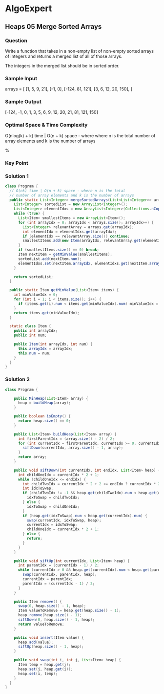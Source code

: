 # AlgoExpert

## Heaps 05 Merge Sorted Arrays

### Question

Write a function that takes in a non-empty list of non-empty sorted arrays of integers and returns a merged list of all of those arrays.

The integers in the merged list should be in sorted order.

### Sample Input

arrays = [
  [1, 5, 9, 21],
  [-1, 0],
  [-124, 81, 121],
  [3, 6, 12, 20, 150],
]

### Sample Output

[-124, -1, 0, 1, 3, 5, 6, 9, 12, 20, 21, 81, 121, 150]

### Optimal Space & Time Complexity

O(nlog(k) + k) time | O(n + k) space - where where n is the total number of array elements and k is the number of arrays

%

### Key Point

### Solution 1

```java
class Program {
  // O(nk) time | O(n + k) space - where n is the total
  // number of array elements and k is the number of arrays
  public static List<Integer> mergeSortedArrays(List<List<Integer>> arrays) {
    List<Integer> sortedList = new ArrayList<Integer>();
    List<Integer> elementIdxs = new ArrayList<Integer>(Collections.nCopies(arrays.size(), 0));
    while (true) {
      List<Item> smallestItems = new ArrayList<Item>();
      for (int arrayIdx = 0; arrayIdx < arrays.size(); arrayIdx++) {
        List<Integer> relevantArray = arrays.get(arrayIdx);
        int elementIdx = elementIdxs.get(arrayIdx);
        if (elementIdx == relevantArray.size()) continue;
        smallestItems.add(new Item(arrayIdx, relevantArray.get(elementIdx)));
      }
      if (smallestItems.size() == 0) break;
      Item nextItem = getMinValue(smallestItems);
      sortedList.add(nextItem.num);
      elementIdxs.set(nextItem.arrayIdx, elementIdxs.get(nextItem.arrayIdx) + 1);
    }

    return sortedList;
  }

  public static Item getMinValue(List<Item> items) {
    int minValueIdx = 0;
    for (int i = 1; i < items.size(); i++) {
      if (items.get(i).num < items.get(minValueIdx).num) minValueIdx = i;
    }
    return items.get(minValueIdx);
  }

  static class Item {
    public int arrayIdx;
    public int num;

    public Item(int arrayIdx, int num) {
      this.arrayIdx = arrayIdx;
      this.num = num;
    }
  }
}

```

### Solution 2

```java
class Program {

    public MinHeap(List<Item> array) {
      heap = buildHeap(array);
    }

    public boolean isEmpty() {
      return heap.size() == 0;
    }

    public List<Item> buildHeap(List<Item> array) {
      int firstParentIdx = (array.size() - 2) / 2;
      for (int currentIdx = firstParentIdx; currentIdx >= 0; currentIdx--) {
        siftDown(currentIdx, array.size() - 1, array);
      }
      return array;
    }

    public void siftDown(int currentIdx, int endIdx, List<Item> heap) {
      int childOneIdx = currentIdx * 2 + 1;
      while (childOneIdx <= endIdx) {
        int childTwoIdx = currentIdx * 2 + 2 <= endIdx ? currentIdx * 2 + 2 : -1;
        int idxToSwap;
        if (childTwoIdx != -1 && heap.get(childTwoIdx).num < heap.get(childOneIdx).num) {
          idxToSwap = childTwoIdx;
        } else {
          idxToSwap = childOneIdx;
        }
        if (heap.get(idxToSwap).num < heap.get(currentIdx).num) {
          swap(currentIdx, idxToSwap, heap);
          currentIdx = idxToSwap;
          childOneIdx = currentIdx * 2 + 1;
        } else {
          return;
        }
      }
    }

    public void siftUp(int currentIdx, List<Item> heap) {
      int parentIdx = (currentIdx - 1) / 2;
      while (currentIdx > 0 && heap.get(currentIdx).num < heap.get(parentIdx).num) {
        swap(currentIdx, parentIdx, heap);
        currentIdx = parentIdx;
        parentIdx = (currentIdx - 1) / 2;
      }
    }

    public Item remove() {
      swap(0, heap.size() - 1, heap);
      Item valueToRemove = heap.get(heap.size() - 1);
      heap.remove(heap.size() - 1);
      siftDown(0, heap.size() - 1, heap);
      return valueToRemove;
    }

    public void insert(Item value) {
      heap.add(value);
      siftUp(heap.size() - 1, heap);
    }

    public void swap(int i, int j, List<Item> heap) {
      Item temp = heap.get(j);
      heap.set(j, heap.get(i));
      heap.set(i, temp);
    }
  }
}

```
